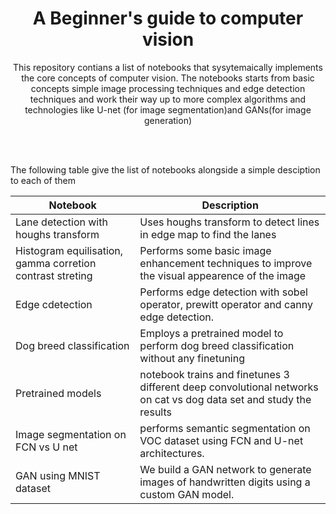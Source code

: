 <h1 align = "center">A Beginner's  guide to computer vision</h1>
<p align = "center"> This repository contians a list of notebooks that sysytemaically implements the core concepts of computer vision. The notebooks starts from basic concepts simple image processing techniques and edge detection techniques and work their way up to more complex algorithms and technologies like U-net (for image segmentation)and GANs(for image generation)</p>

<br>
<br>

The following table give the list of notebooks alongside a simple desciption to each of them 


|Notebook | Description |
|---------|------------|
|Lane detection with houghs transform | Uses houghs transform to detect lines in edge map to find the  lanes  |
|Histogram equilisation, gamma corretion contrast streting | Performs some basic image enhancement techniques to improve the visual appearence of the image|
|Edge cdetection  | Performs edge detection with sobel operator, prewitt operator and canny edge detection.|
|Dog breed classification| Employs a pretrained model to perform dog breed  classification without any finetuning  |
|Pretrained models|notebook  trains and finetunes 3 different deep convolutional networks on cat vs dog data set and study the results|
|Image segmentation on FCN vs U net| performs semantic segmentation on VOC dataset  using FCN and U-net architectures. |
|GAN using MNIST dataset|We build a GAN  network to generate images of  handwritten  digits using a custom GAN model.|




